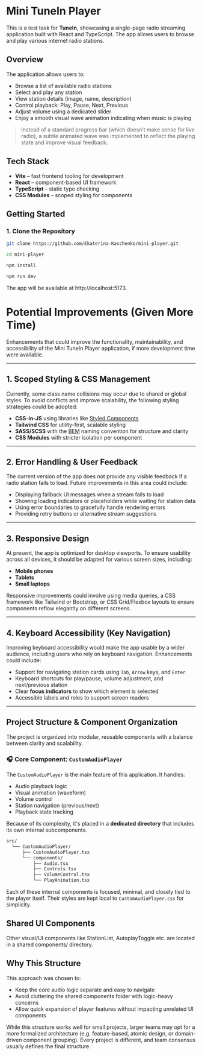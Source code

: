 # Mini TuneIn Player

This is a test task for **TuneIn**, showcasing a single-page radio streaming application built with React and TypeScript. The app allows users to browse and play various internet radio stations.

## Overview

The application allows users to:

- Browse a list of available radio stations
- Select and play any station
- View station details (image, name, description)
- Control playback: Play, Pause, Next, Previous
- Adjust volume using a dedicated slider
- Enjoy a smooth visual wave animation indicating when music is playing

> Instead of a standard progress bar (which doesn’t make sense for live radio), a subtle animated wave was implemented to reflect the playing state and improve visual feedback.

## Tech Stack

- **Vite** – fast frontend tooling for development
- **React** – component-based UI framework
- **TypeScript** – static type checking
- **CSS Modules** – scoped styling for components

## Getting Started

### 1. Clone the Repository

```bash
git clone https://github.com/Ekaterina-Kaschenko/mini-player.git
```
```bash
cd mini-player
```
```bash
npm install
```
```bash
npm run dev
```

The app will be available at http://localhost:5173.

# Potential Improvements (Given More Time)

Enhancements that could improve the functionality, maintainability, and accessibility of the Mini TuneIn Player application, if more development time were available.

---

## 1. Scoped Styling & CSS Management

Currently, some class name collisions may occur due to shared or global styles. To avoid conflicts and improve scalability, the following styling strategies could be adopted:

- **CSS-in-JS** using libraries like [Styled Components](https://styled-components.com/)
- **Tailwind CSS** for utility-first, scalable styling
- **SASS/SCSS** with the [BEM](http://getbem.com/) naming convention for structure and clarity
- **CSS Modules** with stricter isolation per component


---

## 2. Error Handling & User Feedback

The current version of the app does not provide any visible feedback if a radio station fails to load. Future improvements in this area could include:

- Displaying fallback UI messages when a stream fails to load
- Showing loading indicators or placeholders while waiting for station data
- Using error boundaries to gracefully handle rendering errors
- Providing retry buttons or alternative stream suggestions

---

## 3. Responsive Design

At present, the app is optimized for desktop viewports. To ensure usability across all devices, it should be adapted for various screen sizes, including:

- **Mobile phones**
- **Tablets**
- **Small laptops**

Responsive improvements could involve using media queries, a CSS framework like Tailwind or Bootstrap, or CSS Grid/Flexbox layouts to ensure components reflow elegantly on different screens.

---

## 4. Keyboard Accessibility (Key Navigation)

Improving keyboard accessibility would make the app usable by a wider audience, including users who rely on keyboard navigation. Enhancements could include:

- Support for navigating station cards using `Tab`, `Arrow` keys, and `Enter`
- Keyboard shortcuts for play/pause, volume adjustment, and next/previous station
- Clear **focus indicators** to show which element is selected
- Accessible labels and roles to support screen readers


---

## Project Structure & Component Organization

The project is organized into modular, reusable components with a balance between clarity and scalability.

### 🎧 Core Component: `CustomAudioPlayer`

The `CustomAudioPlayer` is the main feature of this application. It handles:

- Audio playback logic
- Visual animation (waveform)
- Volume control
- Station navigation (previous/next)
- Playback state tracking

Because of its complexity, it's placed in a **dedicated directory** that includes its own internal subcomponents.

```bash
src/
  └── CustomAudioPlayer/
      ├── CustomAudioPlayer.tsx
      └── components/
          ├── Audio.tsx
          ├── Controls.tsx
          ├── VolumeControl.tsx
          └── PlayAnimation.tsx
```
Each of these internal components is focused, minimal, and closely tied to the player itself. Their styles are kept local to `CustomAudioPlayer.css` for simplicity.

## Shared UI Components

Other visual/UI components like StationList, AutoplayToggle etc. are located in a shared components/ directory.

## Why This Structure
This approach was chosen to:

- Keep the core audio logic separate and easy to navigate
- Avoid cluttering the shared components folder with logic-heavy concerns
- Allow quick expansion of player features without impacting unrelated UI components

While this structure works well for small projects, larger teams may opt for a more formalized architecture (e.g. feature-based, atomic design, or domain-driven component grouping). Every project is different, and team consensus usually defines the final structure.